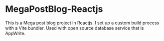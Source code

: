 # MegaPostBlog-Reactjs
This is a Mega post blog project in Reactjs. I set up a custom build process with a Vite bundler. Used with open source database service that is AppWrite.
